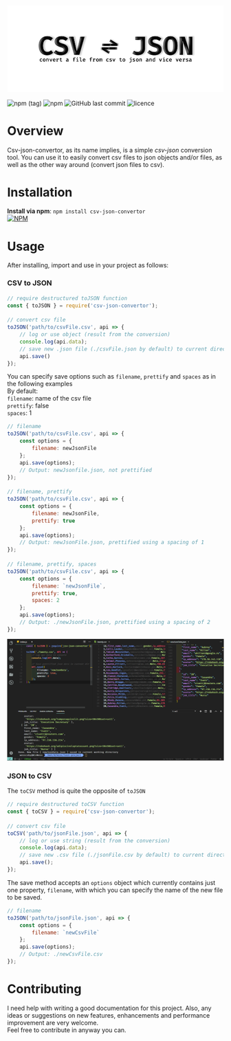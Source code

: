 ![Converter banner](./images/banner.png)

![npm (tag)](https://img.shields.io/npm/v/csv-json-convertor/latest?style=plastic)
![npm](https://img.shields.io/npm/dt/csv-json-convertor?style=plastic)
![GitHub last commit](https://img.shields.io/github/last-commit/wesscoby/csv-json-convertor?style=plastic)
![licence](https://img.shields.io/npm/l/csv-json-convertor.svg?style=plastic)



# Overview
Csv-json-convertor, as its name implies, is a simple *csv-json* conversion tool. You can use it to easily convert csv files to json objects and/or files, as well as the other way around (convert json files to csv).

# Installation
**Install via npm**: `npm install csv-json-convertor` <br>
[![NPM](https://img.shields.io/badge/install-npm%20install%20csv--json--convertor-blue)](https://npmjs.org/package/csv-json-convertor)



# Usage
After installing, import and use in your project as follows:
### CSV to JSON
```js
// require destructured toJSON function
const { toJSON } = require('csv-json-convertor');

// convert csv file
toJSON('path/to/csvFile.csv', api => {
    // log or use object (result from the conversion)
    console.log(api.data); 
    // save new .json file (./csvFile.json by default) to current directory
    api.save() 
});
```

You can specify save options such as `filename`, `prettify` and `spaces` as in the following examples <br>
By default: <br>
`filename`: name of the csv file <br>
`prettify`: false <br>
`spaces`: 1
```js
// filename
toJSON('path/to/csvFile.csv', api => {
    const options = {
        filename: newJsonFile
    };
    api.save(options); 
    // Output: newJsonfile.json, not prettified
}); 

// filename, prettify 
toJSON('path/to/csvFile.csv', api => {
    const options = {
        filename: newJsonFile,
        prettify: true
    };
    api.save(options); 
    // Output: newJsonFile.json, prettified using a spacing of 1
}); 

// filename, prettify, spaces
toJSON('path/to/csvFile.csv', api => {
    const options = {
        filename: `newJsonFile`,
        prettify: true,
        spaces: 2
    };
    api.save(options); 
    // Output: ./newJsonFile.json, prettified using a spacing of 2
}); 
```
![Preview of conversion to json](./images/toJsonPreview.png)

### JSON to CSV
The `toCSV` method is quite the opposite of `toJSON`
```js
// require destructured toCSV function
const { toCSV } = require('csv-json-convertor');

// convert csv file
toCSV('path/to/jsonFile.json', api => {
    // log or use string (result from the conversion)
    console.log(api.data);
    // save new .csv file (./jsonFile.csv by default) to current directory 
    api.save();
});
```
The save method accepts an `options` object which currently contains just one property, `filename`, with which you can specify the name of the new file to be saved.

```js
// filename
toJSON('path/to/jsonFile.json', api => {
    const options = {
        filename: `newCsvFile`
    };
    api.save(options); 
    // Output: ./newCsvFile.csv
}); 
```
# Contributing
I need help with writing a good documentation for this project. Also, any ideas or suggestions on new features, enhancements and performance improvement are very welcome. <br>
Feel free to contribute in anyway you can. 
